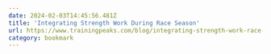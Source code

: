 ```yaml
---
date: 2024-02-03T14:45:56.481Z
title: 'Integrating Strength Work During Race Season'
url: https://www.trainingpeaks.com/blog/integrating-strength-work-race-season/
category: bookmark
---
```

